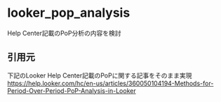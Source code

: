 # looker_pop_analysis
Help Center記載のPoP分析の内容を検討

## 引用元
下記のLooker Help Center記載のPoPに関する記事をそのまま実現
https://help.looker.com/hc/en-us/articles/360050104194-Methods-for-Period-Over-Period-PoP-Analysis-in-Looker
